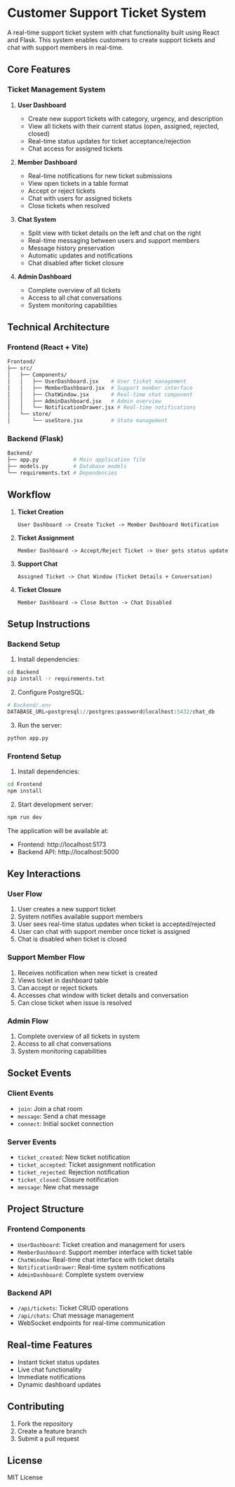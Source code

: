 # Customer Support Ticket System

A real-time support ticket system with chat functionality built using React and Flask. This system enables customers to create support tickets and chat with support members in real-time.

## Core Features

### Ticket Management System

1. **User Dashboard**
   - Create new support tickets with category, urgency, and description
   - View all tickets with their current status (open, assigned, rejected, closed)
   - Real-time status updates for ticket acceptance/rejection
   - Chat access for assigned tickets

2. **Member Dashboard**
   - Real-time notifications for new ticket submissions
   - View open tickets in a table format
   - Accept or reject tickets
   - Chat with users for assigned tickets
   - Close tickets when resolved

3. **Chat System**
   - Split view with ticket details on the left and chat on the right
   - Real-time messaging between users and support members
   - Message history preservation
   - Automatic updates and notifications
   - Chat disabled after ticket closure

4. **Admin Dashboard**
   - Complete overview of all tickets
   - Access to all chat conversations
   - System monitoring capabilities

## Technical Architecture

### Frontend (React + Vite)

```bash
Frontend/
├── src/
│   ├── Components/
│   │   ├── UserDashboard.jsx    # User ticket management
│   │   ├── MemberDashboard.jsx  # Support member interface
│   │   ├── ChatWindow.jsx       # Real-time chat component
│   │   ├── AdminDashboard.jsx   # Admin overview
│   │   └── NotificationDrawer.jsx # Real-time notifications
│   └── store/
│       └── useStore.jsx         # State management
```

### Backend (Flask)

```bash
Backend/
├── app.py           # Main application file
├── models.py        # Database models
└── requirements.txt # Dependencies
```

## Workflow

1. **Ticket Creation**
   ```
   User Dashboard -> Create Ticket -> Member Dashboard Notification
   ```

2. **Ticket Assignment**
   ```
   Member Dashboard -> Accept/Reject Ticket -> User gets status update
   ```

3. **Support Chat**
   ```
   Assigned Ticket -> Chat Window (Ticket Details + Conversation)
   ```

4. **Ticket Closure**
   ```
   Member Dashboard -> Close Button -> Chat Disabled
   ```

## Setup Instructions

### Backend Setup

1. Install dependencies:
```bash
cd Backend
pip install -r requirements.txt
```

2. Configure PostgreSQL:
```python
# Backend/.env
DATABASE_URL=postgresql://postgres:password@localhost:5432/chat_db
```

3. Run the server:
```bash
python app.py
```

### Frontend Setup

1. Install dependencies:
```bash
cd Frontend
npm install
```

2. Start development server:
```bash
npm run dev
```

The application will be available at:
- Frontend: http://localhost:5173
- Backend API: http://localhost:5000

## Key Interactions

### User Flow
1. User creates a new support ticket
2. System notifies available support members
3. User sees real-time status updates when ticket is accepted/rejected
4. User can chat with support member once ticket is assigned
5. Chat is disabled when ticket is closed

### Support Member Flow
1. Receives notification when new ticket is created
2. Views ticket in dashboard table
3. Can accept or reject tickets
4. Accesses chat window with ticket details and conversation
5. Can close ticket when issue is resolved

### Admin Flow
1. Complete overview of all tickets in system
2. Access to all chat conversations
3. System monitoring capabilities

## Socket Events

### Client Events
- `join`: Join a chat room
- `message`: Send a chat message
- `connect`: Initial socket connection

### Server Events
- `ticket_created`: New ticket notification
- `ticket_accepted`: Ticket assignment notification
- `ticket_rejected`: Rejection notification
- `ticket_closed`: Closure notification
- `message`: New chat message

## Project Structure

### Frontend Components
- `UserDashboard`: Ticket creation and management for users
- `MemberDashboard`: Support member interface with ticket table
- `ChatWindow`: Real-time chat interface with ticket details
- `NotificationDrawer`: Real-time system notifications
- `AdminDashboard`: Complete system overview

### Backend API
- `/api/tickets`: Ticket CRUD operations
- `/api/chats`: Chat message management
- WebSocket endpoints for real-time communication

## Real-time Features
- Instant ticket status updates
- Live chat functionality
- Immediate notifications
- Dynamic dashboard updates

## Contributing
1. Fork the repository
2. Create a feature branch
3. Submit a pull request

## License
MIT License

